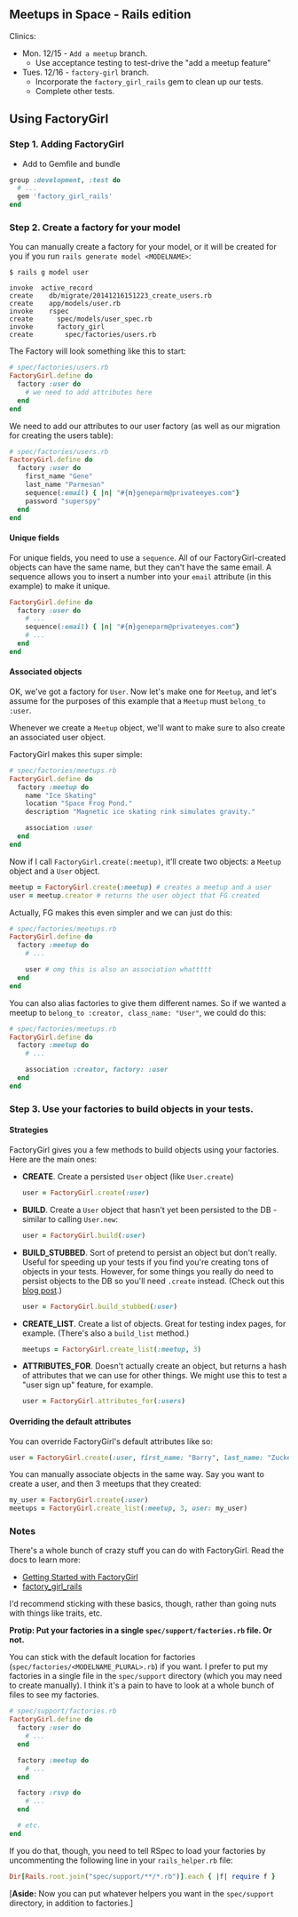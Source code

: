 ## Meetups in Space - Rails edition

Clinics:

* Mon. 12/15 - `Add a meetup` branch.
  - Use acceptance testing to test-drive the "add a meetup feature"
* Tues. 12/16 - `factory-girl` branch.
  - Incorporate the `factory_girl_rails` gem to clean up our tests.
  - Complete other tests.

## Using FactoryGirl

### Step 1. Adding FactoryGirl

* Add to Gemfile and bundle

```ruby
group :development, :test do
  # ...
  gem 'factory_girl_rails'
end
```

### Step 2. Create a factory for your model

You can manually create a factory for your model, or it will be created for you if you run `rails generate model <MODELNAME>`:


```no-highlight
$ rails g model user

invoke  active_record
create    db/migrate/20141216151223_create_users.rb
create    app/models/user.rb
invoke    rspec
create      spec/models/user_spec.rb
invoke      factory_girl
create        spec/factories/users.rb
```

The Factory will look something like this to start:

```ruby
# spec/factories/users.rb
FactoryGirl.define do
  factory :user do
    # we need to add attributes here
  end
end
```

We need to add our attributes to our user factory (as well as our migration for creating the users table):

```ruby
# spec/factories/users.rb
FactoryGirl.define do
  factory :user do
    first_name "Gene"
    last_name "Parmesan"
    sequence(:email) { |n| "#{n}geneparm@privateeyes.com"}
    password "superspy"
  end
end
```

#### Unique fields

For unique fields, you need to use a `sequence`.  All of our FactoryGirl-created objects can have the same name, but they can't have the same email.  A sequence allows you to insert a number into your `email` attribute (in this example) to make it unique.

```ruby
FactoryGirl.define do
  factory :user do
    # ...
    sequence(:email) { |n| "#{n}geneparm@privateeyes.com"}
    # ...
  end
end
```

#### Associated objects

OK, we've got a factory for `User`.  Now let's make one for `Meetup`, and let's assume for the purposes of this example that a `Meetup` must `belong_to :user`.

Whenever we create a `Meetup` object, we'll want to make sure to also create an associated user object.

FactoryGirl makes this super simple:

```ruby
# spec/factories/meetups.rb
FactoryGirl.define do
  factory :meetup do
    name "Ice Skating"
    location "Space Frog Pond."
    description "Magnetic ice skating rink simulates gravity."

    association :user
  end
end
```

Now if I call `FactoryGirl.create(:meetup)`, it'll create two objects:  a `Meetup` object and a `User` object.


```ruby
meetup = FactoryGirl.create(:meetup) # creates a meetup and a user
user = meetup.creator # returns the user object that FG created
```

Actually, FG makes this even simpler and we can just do this:

```ruby
# spec/factories/meetups.rb
FactoryGirl.define do
  factory :meetup do
    # ...

    user # omg this is also an association whattttt
  end
end
```

You can also alias factories to give them different names.  So if we wanted a meetup to `belong_to :creator, class_name: "User"`, we could do this:

```ruby
# spec/factories/meetups.rb
FactoryGirl.define do
  factory :meetup do
    # ...

    association :creator, factory: :user
  end
end
```

### Step 3. Use your factories to build objects in your tests.

#### Strategies

FactoryGirl gives you a few methods to build objects using your factories.  Here are the main ones:

* **CREATE**. Create a persisted `User` object (like `User.create`)

  ```ruby
  user = FactoryGirl.create(:user)
  ```

* **BUILD**. Create a `User` object that hasn't yet been persisted to the DB - similar to calling `User.new`:

  ```ruby
  user = FactoryGirl.build(:user)
  ```

* **BUILD_STUBBED**. Sort of pretend to persist an object but don't really.  Useful for speeding up your tests if you find you're creating tons of objects in your tests.  However, for some things you really do need to persist objects to the DB so you'll need `.create` instead. (Check out this [blog post](http://robots.thoughtbot.com/use-factory-girls-build-stubbed-for-a-faster-test).)

  ```ruby
  user = FactoryGirl.build_stubbed(:user)
  ```

* **CREATE_LIST**. Create a list of objects. Great for testing index pages, for example. (There's also a `build_list` method.)

  ```ruby
  meetups = FactoryGirl.create_list(:meetup, 3)
  ```

* **ATTRIBUTES_FOR**.  Doesn't actually create an object, but returns a hash of attributes that we can use for other things.  We might use this to test a "user sign up" feature, for example.

  ```ruby
  user = FactoryGirl.attributes_for(:users)
  ```

#### Overriding the default attributes

You can override FactoryGirl's default attributes like so:

```ruby
user = FactoryGirl.create(:user, first_name: "Barry", last_name: "Zuckercorn")
```

You can manually associate objects in the same way.  Say you want to create a user, and then 3 meetups that they created:

```ruby
my_user = FactoryGirl.create(:user)
meetups = FactoryGirl.create_list(:meetup, 3, user: my_user)
```

### Notes

There's a whole bunch of crazy stuff you can do with FactoryGirl.  Read the docs to learn more:

* [Getting Started with FactoryGirl](https://github.com/thoughtbot/factory_girl/blob/master/GETTING_STARTED.md)
* [factory_girl_rails](https://github.com/thoughtbot/factory_girl_rails)

I'd recommend sticking with these basics, though, rather than going nuts with things like traits, etc.

**Protip: Put your factories in a single `spec/support/factories.rb` file. Or not.**

You can stick with the default location for factories (`spec/factories/<MODELNAME_PLURAL>.rb`) if you want.
I prefer to put my factories in a single file in the `spec/support` directory (which you may need to create manually).  I think it's a pain to have to look at a whole bunch of files to see my factories.

```ruby
# spec/support/factories.rb
FactoryGirl.define do
  factory :user do
    # ...
  end

  factory :meetup do
    # ...
  end

  factory :rsvp do
    # ...
  end  

  # etc.
end
```
If you do that, though, you need to tell RSpec to load your factories by uncommenting the following line in your `rails_helper.rb` file:

```ruby
Dir[Rails.root.join("spec/support/**/*.rb")].each { |f| require f }
```

[**Aside:** Now you can put whatever helpers you want in the `spec/support` directory, in addition to factories.]
